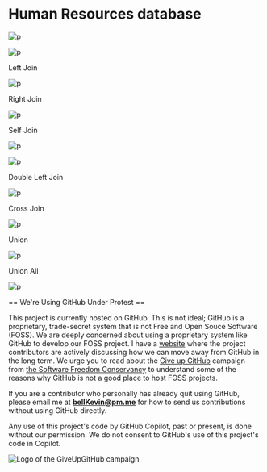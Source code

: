 # Human Resources database

![p](https://github.com/bell-kevin/humanResourcesDatabase/blob/main/pictures/diagramHR.PNG)

![p](https://github.com/bell-kevin/humanResourcesDatabase/blob/main/pictures/SQL-Sample-Database-Schema.png)

Left Join

![p](https://github.com/bell-kevin/humanResourcesDatabase/blob/main/pictures/LeftJoin.PNG)

Right Join

![p](https://github.com/bell-kevin/humanResourcesDatabase/blob/main/pictures/rightJoin.PNG)

Self Join

![p](https://github.com/bell-kevin/humanResourcesDatabase/blob/main/pictures/selfJoin.PNG)

![p](https://github.com/bell-kevin/humanResourcesDatabase/blob/main/pictures/snip.PNG)

Double Left Join

![p](https://github.com/bell-kevin/humanResourcesDatabase/blob/main/pictures/LeftJoin2.PNG)

Cross Join

![p](https://github.com/bell-kevin/humanResourcesDatabase/blob/main/pictures/crossJoinMariaDB.PNG)

Union

![p](https://github.com/bell-kevin/humanResourcesDatabase/blob/main/pictures/UnionMariaDB.PNG)

Union All

![p](https://github.com/bell-kevin/humanResourcesDatabase/blob/main/pictures/unionAllMariaDB.PNG)

== We're Using GitHub Under Protest ==

This project is currently hosted on GitHub.  This is not ideal; GitHub is a
proprietary, trade-secret system that is not Free and Open Souce Software
(FOSS).  We are deeply concerned about using a proprietary system like GitHub
to develop our FOSS project. I have a [website](https://bellKevin.me) where the
project contributors are actively discussing how we can move away from GitHub
in the long term.  We urge you to read about the [Give up GitHub](https://GiveUpGitHub.org) campaign 
from [the Software Freedom Conservancy](https://sfconservancy.org) to understand some of the reasons why GitHub is not 
a good place to host FOSS projects.

If you are a contributor who personally has already quit using GitHub, please
email me at **bellKevin@pm.me** for how to send us contributions without
using GitHub directly.

Any use of this project's code by GitHub Copilot, past or present, is done
without our permission.  We do not consent to GitHub's use of this project's
code in Copilot.

![Logo of the GiveUpGitHub campaign](https://sfconservancy.org/img/GiveUpGitHub.png)
